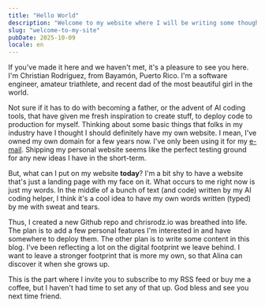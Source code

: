 ```yaml
---
title: "Hello World"
description: "Welcome to my website where I will be writing some thoughts out loud"
slug: "welcome-to-my-site"
pubDate: 2025-10-09
locale: en
---
```


If you've made it here and we haven't met, it's a pleasure to see you here. I'm Christian Rodríguez, from Bayamón, Puerto Rico. I'm a software engineer, amateur triathlete, and recent dad of the most beautiful girl in the world.

Not sure if it has to do with becoming a father, or the advent of AI coding tools, that have given me fresh inspiration to create stuff, to deploy code to production for myself. Thinking about some basic things that folks in my industry have I thought I should definitely have my own website. I mean, I've owned my own domain for a few years now. I've only been using it for my [e-mail](mailto:hey@chrisrodz.io). Shipping my personal website seems like the perfect testing ground for any new ideas I have in the short-term.

But, what can I put on my website **today**? I'm a bit shy to have a website that's just a landing page with my face on it. What occurs to me right now is just my words. In the middle of a bunch of text (and code) written by my AI coding helper, I think it's a cool idea to have my own words written (typed) by me with sweat and tears.

Thus, I created a new Github repo and chrisrodz.io was breathed into life. The plan is to add a few personal features I'm interested in and have somewhere to deploy them. The other plan is to write some content in this blog. I've been reflecting a lot on the digital footprint we leave behind. I want to leave a stronger footprint that is more my own, so that Alina can discover it when she grows up.

This is the part where I invite you to subscribe to my RSS feed or buy me a coffee, but I haven't had time to set any of that up. God bless and see you next time friend.

